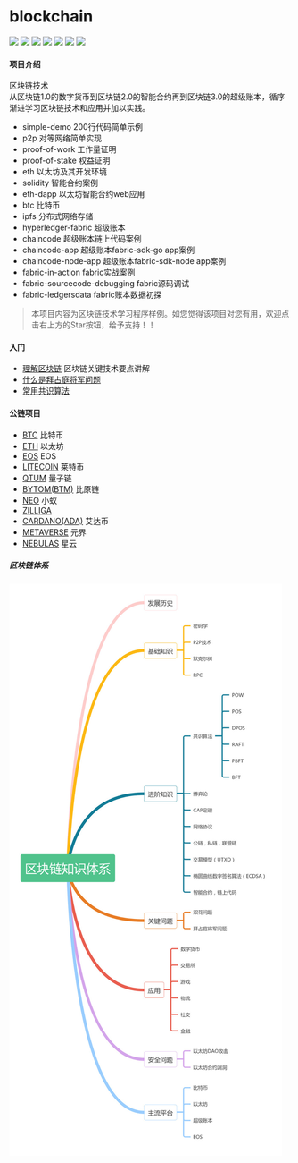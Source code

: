 # blockchain
![](https://img.shields.io/badge/author-jonluo-brightgreen.svg)
![](https://img.shields.io/badge/platform-ubuntu16.04-brightgreen.svg)
![](https://img.shields.io/badge/go-v1.10.3-blue.svg)
![](https://img.shields.io/badge/node-v9.2.0-blue.svg)
![](https://img.shields.io/badge/npm-v6.4.0-blue.svg)
![](https://img.shields.io/badge/docker-v18.06.0-blue.svg)
![](https://img.shields.io/badge/docker&nbsp;compose-v1.22.0-blue.svg)
#### 项目介绍
区块链技术  
从区块链1.0的数字货币到区块链2.0的智能合约再到区块链3.0的超级账本，循序渐进学习区块链技术和应用并加以实践。

* simple-demo 200行代码简单示例
* p2p 对等网络简单实现
* proof-of-work 工作量证明
* proof-of-stake 权益证明
* eth 以太坊及其开发环境
* solidity 智能合约案例
* eth-dapp 以太坊智能合约web应用
* btc 比特币
* ipfs 分布式网络存储
* hyperledger-fabric 超级账本
* chaincode 超级账本链上代码案例
* chaincode-app 超级账本fabric-sdk-go app案例
* chaincode-node-app 超级账本fabric-sdk-node app案例 
* fabric-in-action fabric实战案例  
* fabric-sourcecode-debugging fabric源码调试  
* fabric-ledgersdata fabric账本数据初探

> 本项目内容为区块链技术学习程序样例。如您觉得该项目对您有用，欢迎点击右上方的Star按钮，给予支持！！ 

#### 入门
- [理解区块链](http://blog.csdn.net/csolo/article/details/52858236) 区块链关键技术要点讲解
- [什么是拜占庭将军问题](https://www.imooc.com/article/details/id/28738)
- [常用共识算法](https://blog.csdn.net/s_lisheng/article/details/78022645)


#### 公链项目
- [BTC](https://github.com/bitcoin/bitcoin) 比特币
- [ETH](https://github.com/ethereum/go-ethereum)  以太坊
- [EOS](https://github.com/EOSIO/eos) EOS
- [LITECOIN](https://github.com/litecoin-project/litecoin) 莱特币
- [QTUM](https://github.com/qtumproject/qtum) 量子链
- [BYTOM(BTM)](https://github.com/Bytom/bytom) 比原链
- [NEO](https://github.com/neo-project/neo) 小蚁
- [ZILLIGA](https://github.com/Zilliqa/Zilliqa) 
- [CARDANO(ADA)](https://github.com/input-output-hk/cardano-sl) 艾达币
- [METAVERSE](https://github.com/mvs-org/metaverse) 元界
- [NEBULAS](https://github.com/nebulasio/go-nebulas) 星云

#####  区块链体系
![](architecture.jpg)
